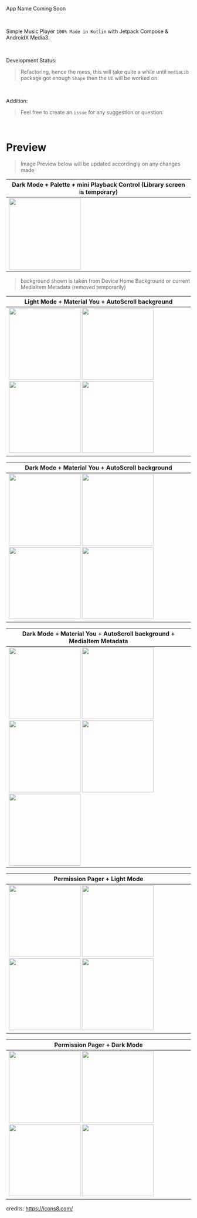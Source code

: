 App Name Coming Soon

 <br>

Simple Music Player `100% Made in Kotlin` with Jetpack Compose & AndroidX Media3.

 <br>

Development Status:
> Refactoring, hence the mess, this will take quite a while until `mediaLib` package got enough `Shape` then the `UI` will be worked on.

 <br>

Addition:
> Feel free to create an `issue` for any suggestion or question.

 <br>

# Preview
> Image Preview below will be updated accordingly on any changes made

| Dark Mode + Palette + mini Playback Control (Library screen is temporary) |
| -------------- |
| <img src="https://user-images.githubusercontent.com/94031495/183958377-e1e85537-17de-45c5-9fc4-6eb4b1d01682.png" width="195"> |

> background shown is taken from Device Home Background or current MediaItem Metadata (removed temporarily)

| Light Mode + Material You + AutoScroll background |
| -------------- |
| <img src="https://user-images.githubusercontent.com/94031495/181478449-cf42d07e-6942-468e-8a25-aed088ad3cdb.png" width="195"> <img src="https://user-images.githubusercontent.com/94031495/181478463-5c089ebc-c0f2-4e9c-b999-164ca87a962f.png" width="195"> <img src="https://user-images.githubusercontent.com/94031495/181478467-7f626574-1c39-41e1-96e8-7bdea4af9095.png" width="195"> <img src="https://user-images.githubusercontent.com/94031495/181478471-3f46d509-9598-4c5e-aae4-4c8559cc0080.png" width="195"> |

| Dark Mode + Material You + AutoScroll background |
| -------------- |
| <img src="https://user-images.githubusercontent.com/94031495/181480559-8f9c4b7b-d675-4d8f-9e3f-115793fe2106.png" width="195"> <img src="https://user-images.githubusercontent.com/94031495/181479643-54af1d30-6702-47ce-928c-3800a8195e96.png" width="195"> <img src="https://user-images.githubusercontent.com/94031495/181479646-28869290-e42d-49ab-b793-9ef9290c94cd.png" width="195"> <img src="https://user-images.githubusercontent.com/94031495/181479623-297c2509-3773-4ad7-a540-bbc330fb6e9b.png" width="195"> |

| Dark Mode + Material You + AutoScroll background + MediaItem Metadata |
| -------------- |
| <img src="https://user-images.githubusercontent.com/94031495/181488641-af0437d8-d676-4c2b-bc2d-0615259131cc.png" width="195"> <img src="https://user-images.githubusercontent.com/94031495/181488687-a336de90-8e04-48c6-8d6c-5854508f84b1.png" width="195"> <img src="https://user-images.githubusercontent.com/94031495/181488720-da247248-da4d-496e-bfe1-619b0fe45712.png" width="195"> <img src="https://user-images.githubusercontent.com/94031495/181488752-f807d04c-42ee-4afa-beaa-d68a77667334.png" width="195"> <img src="https://user-images.githubusercontent.com/94031495/181488791-533f8d7d-d53e-4536-b8a6-65ee93f82b55.png" width="195"> |

| Permission Pager + Light Mode|
| -------------- |
| <img src="https://user-images.githubusercontent.com/94031495/181867588-5a80bdc8-4be6-47d2-8be9-86098257e395.png" width="195"> <img src="https://user-images.githubusercontent.com/94031495/181867589-6746d1a7-3415-41f4-a22d-7f08060c541c.png" width="195"> <img src="https://user-images.githubusercontent.com/94031495/181867590-2e418c87-d6cd-4303-b8d9-3cbb45224ce8.png" width="195"> <img src="https://user-images.githubusercontent.com/94031495/181867591-c7d20bc7-5b14-43b4-a4d0-b446244653a5.png" width="195"> |

| Permission Pager + Dark Mode|
| -------------- |
| <img src="https://user-images.githubusercontent.com/94031495/181867586-5d661af4-03f2-4911-9fb1-22141d7e69fc.png" width="195"> <img src="https://user-images.githubusercontent.com/94031495/181867587-bcf46f93-9aaa-4ae6-a531-5582efbe073d.png" width="195"> <img src="https://user-images.githubusercontent.com/94031495/181867593-dc71a6cf-9609-4786-bc66-ac8ba9d51b83.png" width="195"> <img src="https://user-images.githubusercontent.com/94031495/181867595-bc00fdf8-d0e7-46cf-a8ab-151b877a8128.png" width="195"> |

credits: https://icons8.com/
